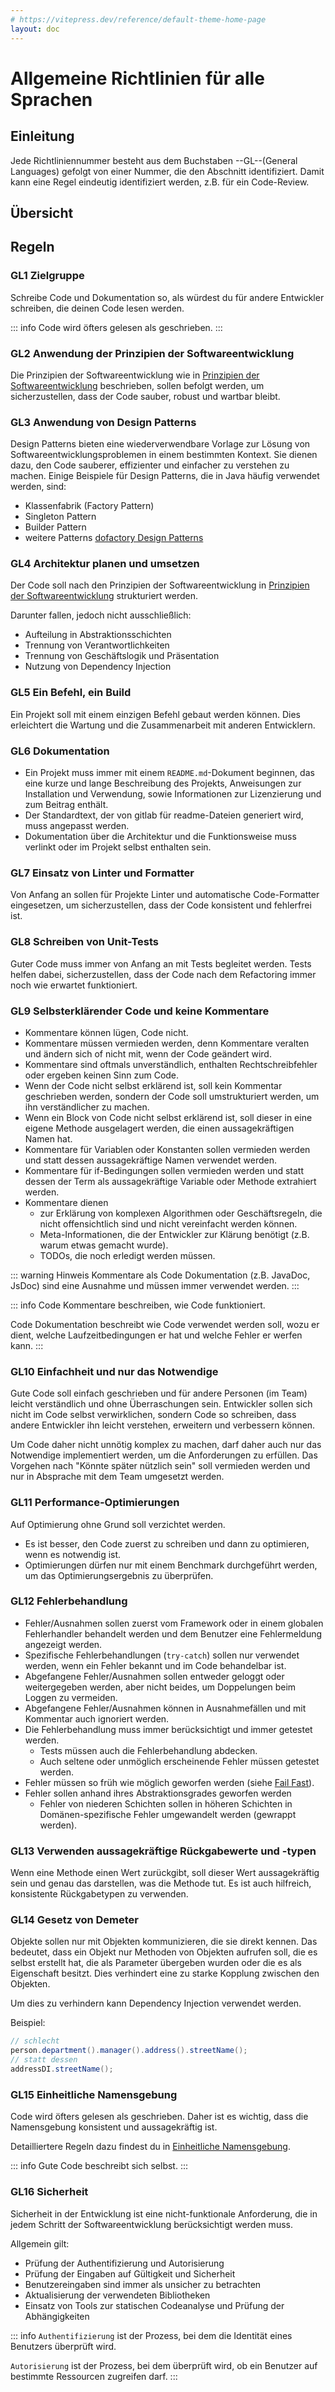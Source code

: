```yaml
---
# https://vitepress.dev/reference/default-theme-home-page
layout: doc
---
```


# Allgemeine Richtlinien für alle Sprachen

## Einleitung

Jede Richtliniennummer besteht aus dem Buchstaben --GL--(General Languages) gefolgt von einer Nummer, die den Abschnitt identifiziert. Damit kann eine Regel eindeutig identifiziert werden, z.B. für ein Code-Review.

## Übersicht

<!--
Uniformes Benennungsschema
Law of Demeter

-->

## Regeln

### GL1 Zielgruppe

Schreibe Code und Dokumentation so, als würdest du für andere Entwickler schreiben, die deinen Code lesen werden.

::: info
Code wird öfters gelesen als geschrieben.
:::

### GL2 Anwendung der Prinzipien der Softwareentwicklung

Die Prinzipien der Softwareentwicklung wie in [Prinzipien der Softwareentwicklung](../2.principles/) beschrieben, sollen befolgt werden, um sicherzustellen, dass der Code sauber, robust und wartbar bleibt.

### GL3 Anwendung von Design Patterns

Design Patterns bieten eine wiederverwendbare Vorlage zur Lösung von Softwareentwicklungsproblemen in einem bestimmten Kontext. Sie dienen dazu, den Code sauberer, effizienter und einfacher zu verstehen zu machen. Einige Beispiele für Design Patterns, die in Java häufig verwendet werden, sind:

- Klassenfabrik (Factory Pattern)
- Singleton Pattern
- Builder Pattern
- weitere Patterns [dofactory Design Patterns](https://www.dofactory.com/javascript/design-patterns)

### GL4 Architektur planen und umsetzen

Der Code soll nach den Prinzipien der Softwareentwicklung in [Prinzipien der Softwareentwicklung](../2.principles/) strukturiert werden.

Darunter fallen, jedoch nicht ausschließlich:

- Aufteilung in Abstraktionsschichten
- Trennung von Verantwortlichkeiten
- Trennung von Geschäftslogik und Präsentation
- Nutzung von Dependency Injection

### GL5 Ein Befehl, ein Build

Ein Projekt soll mit einem einzigen Befehl gebaut werden können. Dies erleichtert die Wartung und die Zusammenarbeit mit anderen Entwicklern.

### GL6 Dokumentation

- Ein Projekt muss immer mit einem `README.md`-Dokument beginnen, das eine kurze und lange Beschreibung des Projekts, Anweisungen zur Installation und Verwendung, sowie Informationen zur Lizenzierung und zum Beitrag enthält.
- Der Standardtext, der von gitlab für readme-Dateien generiert wird, muss angepasst werden.
- Dokumentation über die Architektur und die Funktionsweise muss verlinkt oder im Projekt selbst enthalten sein.

### GL7 Einsatz von Linter und Formatter

Von Anfang an sollen für Projekte Linter und automatische Code-Formatter eingesetzen, um sicherzustellen, dass der Code konsistent und fehlerfrei ist.

### GL8 Schreiben von Unit-Tests

Guter Code muss immer von Anfang an mit Tests begleitet werden.
Tests helfen dabei, sicherzustellen, dass der Code nach dem Refactoring immer noch wie erwartet funktioniert.

### GL9 Selbsterklärender Code und keine Kommentare

- Kommentare können lügen, Code nicht.
- Kommentare müssen vermieden werden, denn Kommentare veralten und ändern sich of nicht mit, wenn der Code geändert wird.
- Kommentare sind oftmals unverständlich, enthalten Rechtschreibfehler oder ergeben keinen Sinn zum Code.
- Wenn der Code nicht selbst erklärend ist, soll kein Kommentar geschrieben werden, sondern der Code soll umstrukturiert werden, um ihn verständlicher zu machen.
- Wenn ein Block von Code nicht selbst erklärend ist, soll dieser in eine eigene Methode ausgelagert werden, die einen aussagekräftigen Namen hat.
- Kommentare für Variablen oder Konstanten sollen vermieden werden und statt dessen aussagekräftige Namen verwendet werden.
- Kommentare für if-Bedingungen sollen vermieden werden und statt dessen der Term als aussagekräftige Variable oder Methode extrahiert werden.
- Kommentare dienen
  - zur Erklärung von komplexen Algorithmen oder Geschäftsregeln, die nicht offensichtlich sind und nicht vereinfacht werden können.
  - Meta-Informationen, die der Entwickler zur Klärung benötigt (z.B. warum etwas gemacht wurde).
  - TODOs, die noch erledigt werden müssen.

::: warning Hinweis
Kommentare als Code Dokumentation (z.B. JavaDoc, JsDoc) sind eine Ausnahme und müssen immer verwendet werden.
:::

::: info
Code Kommentare beschreiben, wie Code funktioniert.

Code Dokumentation beschreibt wie Code verwendet werden soll, wozu er dient, welche Laufzeitbedingungen er hat und welche Fehler er werfen kann.
:::

### GL10 Einfachheit und nur das Notwendige

Gute Code soll einfach geschrieben und für andere Personen (im Team) leicht verständlich und ohne Überraschungen sein.
Entwickler sollen sich nicht im Code selbst verwirklichen, sondern Code so schreiben, dass andere Entwickler ihn leicht verstehen, erweitern und verbessern können.

Um Code daher nicht unnötig komplex zu machen, darf daher auch nur das Notwendige implementiert werden, um die Anforderungen zu erfüllen.
Das Vorgehen nach "Könnte später nützlich sein" soll vermieden werden und nur in Absprache mit dem Team umgesetzt werden.

### GL11 Performance-Optimierungen

Auf Optimierung ohne Grund soll verzichtet werden.

- Es ist besser, den Code zuerst zu schreiben und dann zu optimieren, wenn es notwendig ist.
- Optimierungen dürfen nur mit einem Benchmark durchgeführt werden, um das Optimierungsergebnis zu überprüfen.

### GL12 Fehlerbehandlung

- Fehler/Ausnahmen sollen zuerst vom Framework oder in einem globalen Fehlerhandler behandelt werden und dem Benutzer eine Fehlermeldung angezeigt werden.
- Spezifische Fehlerbehandlungen (`try-catch`) sollen nur verwendet werden, wenn ein Fehler bekannt und im Code behandelbar ist.
- Abgefangene Fehler/Ausnahmen sollen entweder geloggt oder weitergegeben werden, aber nicht beides, um Doppelungen beim Loggen zu vermeiden.
- Abgefangene Fehler/Ausnahmen können in Ausnahmefällen und mit Kommentar auch ignoriert werden.
- Die Fehlerbehandlung muss immer berücksichtigt und immer getestet werden.
  - Tests müssen auch die Fehlerbehandlung abdecken.
  - Auch seltene oder unmöglich erscheinende Fehler müssen getestet werden.
- Fehler müssen so früh wie möglich geworfen werden (siehe [Fail Fast](../2.principles/#fail-fast)).
- Fehler sollen anhand ihres Abstraktionsgrades geworfen werden
  - Fehler von niederen Schichten sollen in höheren Schichten in Domänen-spezifische Fehler umgewandelt werden (gewrappt werden).

### GL13 Verwenden aussagekräftige Rückgabewerte und -typen

Wenn eine Methode einen Wert zurückgibt, soll dieser Wert aussagekräftig sein und genau das darstellen, was die Methode tut. Es ist auch hilfreich, konsistente Rückgabetypen zu verwenden.

### GL14 Gesetz von Demeter

Objekte sollen nur mit Objekten kommunizieren, die sie direkt kennen. Das bedeutet, dass ein Objekt nur Methoden von Objekten aufrufen soll, die es selbst erstellt hat, die als Parameter übergeben wurden oder die es als Eigenschaft besitzt.
Dies verhindert eine zu starke Kopplung zwischen den Objekten.

Um dies zu verhindern kann Dependency Injection verwendet werden.

Beispiel:

```java
// schlecht
person.department().manager().address().streetName();
// statt dessen
addressDI.streetName();
```

### GL15 Einheitliche Namensgebung

Code wird öfters gelesen als geschrieben.
Daher ist es wichtig, dass die Namensgebung konsistent und aussagekräftig ist.

Detailliertere Regeln dazu findest du in [Einheitliche Namensgebung](./naming.md).

::: info
Gute Code beschreibt sich selbst.
:::

### GL16 Sicherheit

Sicherheit in der Entwicklung ist eine nicht-funktionale Anforderung, die in jedem Schritt der Softwareentwicklung berücksichtigt werden muss.

Allgemein gilt:

- Prüfung der Authentifizierung und Autorisierung
- Prüfung der Eingaben auf Gültigkeit und Sicherheit
- Benutzereingaben sind immer als unsicher zu betrachten
- Aktualisierung der verwendeten Bibliotheken
- Einsatz von Tools zur statischen Codeanalyse und Prüfung der Abhängigkeiten

::: info
`Authentifizierung` ist der Prozess, bei dem die Identität eines Benutzers überprüft wird.

`Autorisierung` ist der Prozess, bei dem überprüft wird, ob ein Benutzer auf bestimmte Ressourcen zugreifen darf.
:::
